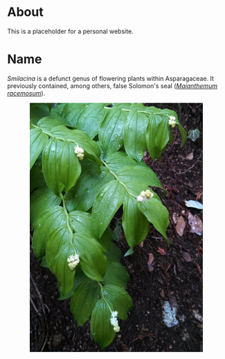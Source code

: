 # About

This is a placeholder for a personal website.

# Name

*Smilacina* is a defunct genus of flowering plants within Asparagaceae. It previously contained, among others, false Solomon's seal ([*Maianthemum racemosum*](https://en.wikipedia.org/wiki/Maianthemum_racemosum)).

<div style="text-align: center"><img src="images/smilacina_small.jpg" alt="Maianthemum racemosum" width="400" /></div>